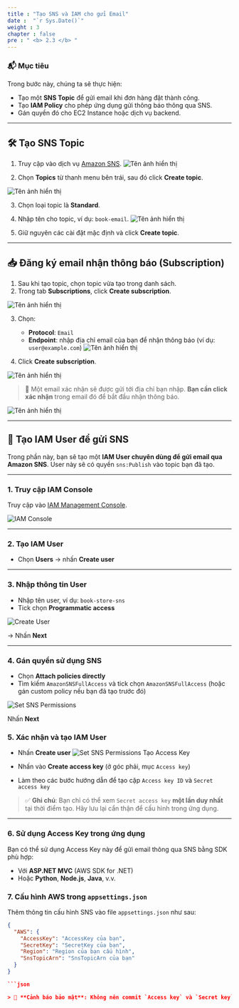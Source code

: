```yaml
---
title : "Tạo SNS và IAM cho gửi Email"
date :  "`r Sys.Date()`" 
weight : 3
chapter : false
pre : " <b> 2.3 </b> "
---
```


### 📬 Mục tiêu

Trong bước này, chúng ta sẽ thực hiện:

- Tạo một **SNS Topic** để gửi email khi đơn hàng đặt thành công.
- Tạo **IAM Policy** cho phép ứng dụng gửi thông báo thông qua SNS.
- Gán quyền đó cho EC2 Instance hoặc dịch vụ backend.

---

## 🛠️ Tạo SNS Topic

1. Truy cập vào dịch vụ [Amazon SNS](https://console.aws.amazon.com/sns/v3/home).
![Tên ảnh hiển thị](/images/2.prerequisite/image.png)


2. Chọn **Topics** từ thanh menu bên trái, sau đó click **Create topic**.

![Tên ảnh hiển thị](/images/2.prerequisite/image2.png)

3. Chọn loại topic là **Standard**.
4. Nhập tên cho topic, ví dụ: `book-email`.
![Tên ảnh hiển thị](/images/2.prerequisite/image3.png)

5. Giữ nguyên các cài đặt mặc định và click **Create topic**.

---

## 📥 Đăng ký email nhận thông báo (Subscription)

1. Sau khi tạo topic, chọn topic vừa tạo trong danh sách.
2. Trong tab **Subscriptions**, click **Create subscription**.

![Tên ảnh hiển thị](/images/2.prerequisite/image4.png)

3. Chọn:
   - **Protocol**: `Email`
   - **Endpoint**: nhập địa chỉ email của bạn để nhận thông báo (ví dụ: `user@example.com`)
   ![Tên ảnh hiển thị](/images/2.prerequisite/Untitled.png)

4. Click **Create subscription**.

![Tên ảnh hiển thị](/images/2.prerequisite/image9.png)

> 📧 Một email xác nhận sẽ được gửi tới địa chỉ bạn nhập. **Bạn cần click xác nhận** trong email đó để bắt đầu nhận thông báo.

![Tên ảnh hiển thị](/images/2.prerequisite/image10.png)

---

## 🔐 Tạo IAM User để gửi SNS

Trong phần này, bạn sẽ tạo một **IAM User chuyên dùng để gửi email qua Amazon SNS**. User này sẽ có quyền `sns:Publish` vào topic bạn đã tạo.

---

### 1. Truy cập IAM Console

Truy cập vào [IAM Management Console](https://us-east-1.console.aws.amazon.com/iamv2/home?region=us-east-1#/home).

![IAM Console](/images/2.prerequisite/image5.png)

---

### 2. Tạo IAM User

- Chọn **Users** → nhấn **Create user**
  


---

### 3. Nhập thông tin User

- Nhập tên user, ví dụ: `book-store-sns`
- Tick chọn **Programmatic access**
  
![Create User](/images/2.prerequisite/image6.png)

→ Nhấn **Next**

---

### 4. Gán quyền sử dụng SNS

- Chọn **Attach policies directly**
- Tìm kiếm `AmazonSNSFullAccess` và tick chọn `AmazonSNSFullAccess` (hoặc gán custom policy nếu bạn đã tạo trước đó)

![Set SNS Permissions](/images/2.prerequisite/image7.png)

Nhấn **Next**

### 5. Xác nhận và tạo IAM User

- Nhấn **Create user**
![Set SNS Permissions](/images/2.prerequisite/image8.png)
Tạo Access Key

- Nhấn vào **Create access key** (ở góc phải, mục `Access key`)
- Làm theo các bước hướng dẫn để tạo cặp `Access key ID` và `Secret access key`

> ✅ **Ghi chú**: Bạn chỉ có thể xem `Secret access key` **một lần duy nhất** tại thời điểm tạo. Hãy lưu lại cẩn thận để cấu hình trong ứng dụng.

---

### 6. Sử dụng Access Key trong ứng dụng

Bạn có thể sử dụng Access Key này để gửi email thông qua SNS bằng SDK phù hợp:

- Với **ASP.NET MVC** (AWS SDK for .NET)
- Hoặc **Python**, **Node.js**, **Java**, v.v.


### 7. Cấu hình AWS trong `appsettings.json`

Thêm thông tin cấu hình SNS vào file `appsettings.json` như sau:

```json
{
  "AWS": {
    "AccessKey": "AccessKey của bạn",
    "SecretKey": "SecretKey của bạn",
    "Region": "Region của bạn cấu hình",
    "SnsTopicArn": "SnsTopicArn của bạn"
  }
}

```json

> 🔐 **Cảnh báo bảo mật**: Không nên commit `Access key` và `Secret key` vào GitHub. Thay vào đó, hãy lưu vào biến môi trường hoặc file cấu hình `.env`.
